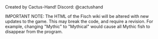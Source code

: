 Created by Cactus-Hand!
Discord: @cactushand

IMPORTANT NOTE: 
The HTML of the Fisch wiki will be altered with new updates to the game. 
This may break the code, and require a revision. 
For example, changing "Mythic" to "Mythical" would cause all Mythic fish to disappear from the program.
